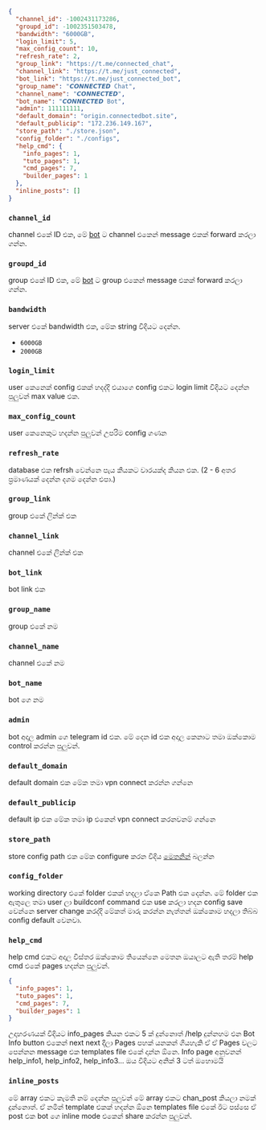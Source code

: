 ```json
{
  "channel_id": -1002431173286,
  "groupd_id": -1002351503478,
  "bandwidth": "6000GB",
  "login_limit": 5,
  "max_config_count": 10,
  "refresh_rate": 2,
  "group_link": "https://t.me/connected_chat",
  "channel_link": "https://t.me/just_connected",
  "bot_link": "https://t.me/just_connected_bot",
  "group_name": "𝘾𝙊𝙉𝙉𝙀𝘾𝙏𝙀𝘿 Chat",
  "channel_name": "𝘾𝙊𝙉𝙉𝙀𝘾𝙏𝙀𝘿",
  "bot_name": "𝘾𝙊𝙉𝙉𝙀𝘾𝙏𝙀𝘿 Bot",
  "admin": 111111111,
  "default_domain": "origin.connectedbot.site",
  "default_publicip": "172.236.149.167",
  "store_path": "./store.json",
  "config_folder": "./configs",
  "help_cmd": {
    "info_pages": 1,
    "tuto_pages": 1,
    "cmd_pages": 7,
    "builder_pages": 1
  },
  "inline_posts": []
}
```

### **`channel_id`**

channel එකේ ID එක, මේ [bot](https://t.me/RawDataBot) ට channel එකෙන් message එකක් forward කරලා ගන්න.

### **`groupd_id`**

group එකේ ID එක, මේ [bot](https://t.me/RawDataBot) ට group එකෙන් message එකක් forward කරලා ගන්න.

### **`bandwidth`**

server එකේ bandwidth එක, මේක string විදියට දෙන්න.

- `6000GB`
- `2000GB`

### **`login_limit`**

user කෙනෙක් config එකක් හදද්දි එයාගෙ config එකට login limit විදියට දෙන්න පුලුවන් max value එක.

### **`max_config_count`**

user කෙනෙකුට හදන්න පුලුවන් උපරිම config ගණන

### **`refresh_rate`**

database එක refrsh වෙන්නෙ පැය කීයකට වාරයක්ද කියන එක. (2 - 6 අතර ප්‍රමාණයක් දෙන්න දශම දෙන්න එපා.)

### **`group_link`**

group එකේ ලින්ක් එක

### **`channel_link`**

channel එකේ ලින්ක් එක

### **`bot_link`**

bot link එක

### **`group_name`**

group එකේ නම

### **`channel_name`**

channel එකේ නම

### **`bot_name`**

bot ගෙ නම

### **`admin`**

bot අදාල admin ගෙ telegram id එක. මේ දෙන id එක අදාල කෙනාට තමා ඔක්කොම control කරන්න පුලුවන්.

### **`default_domain`**

default domain එක මේක තමා vpn connect කරන්න ගන්නෙ

### **`default_publicip`**

default ip එක මේක තමා ip එකෙන් vpn connect කරනවනම් ගන්නෙ

### **`store_path`**

store config path එක මේක configure කරන විදිය [මෙතනින්](../../other_config/store/index.md) බලන්න

### **`config_folder`**

working directory එකේ folder එකක් හදලා ඒකෙ Path එක දෙන්න.
මේ folder එක ඇතුලෙ තමා user ලා buildconf command එක use කරලා හදන config save වෙන්නෙ server change කරද්දි මේකත් මාරු කරන්න නැත්තන් ඔක්කොම හදලා තිබ්බ config default වෙනවා.

### **`help_cmd`**

help cmd එකට අදාල විස්තර ඔක්කොම තියෙන්නෙ මෙතන
ඔයාලට ඇති තරම් help cmd එකේ pages හදන්න පුලුවන්.

```json
{
  "info_pages": 1,
  "tuto_pages": 1,
  "cmd_pages": 7,
  "builder_pages": 1
}
```

උදාහරණයක් විදියට info_pages කියන එකට 5 ක් දුන්නොත් /help දුන්නහම එන Bot Info button එකෙන් next next දීලා Pages පහක් යනකන් ගියහැකි ඒ ඒ Pages වලට පෙන්නන message එක
templates file එකේ දාන්න ඕනෙ. Info page අනුවනන් help_info1, help_info2, help_info3... ඔය විදියට අනික් 3 ටත් ඔහොමයි

### **`inline_posts`**

මේ array එකට කැමති නම් දෙන්න පුලුවන් මේ array එකට chan_post කියලා නමක් දුන්නොත්. ඒ නමින් template එකක් හදන්න ඕනෙ templates file එකේ ඊට පස්සෙ ඒ post එක
bot ගෙ inline mode එකෙන් share කරන්න පුලුවන්.
